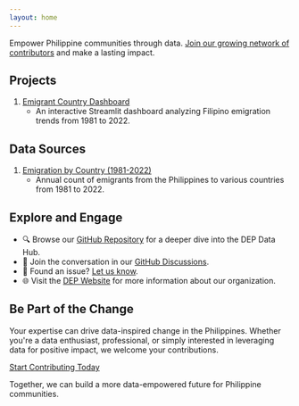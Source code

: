 ```yaml
---
layout: home
---
```


Empower Philippine communities through data. [Join our growing network of contributors](CONTRIBUTING.md) and make a lasting impact.

## Projects
1. [Emigrant Country Dashboard](projects/emigrant-country-dashboard.md)
   - An interactive Streamlit dashboard analyzing Filipino emigration trends from 1981 to 2022.

## Data Sources
1. [Emigration by Country (1981-2022)](data-sources/Emigration-by-country-1981-2022.md)
   - Annual count of emigrants from the Philippines to various countries from 1981 to 2022.

## Explore and Engage

- 🔍 Browse our [GitHub Repository](https://github.com/chrisformoso-ca/datahub) for a deeper dive into the DEP Data Hub.
- 💬 Join the conversation in our [GitHub Discussions](https://github.com/chrisformoso-ca/datahub/discussions).
- 🐛 Found an issue? [Let us know](https://github.com/chrisformoso-ca/datahub/issues).
- 🌐 Visit the [DEP Website](https://dataengineering.ph) for more information about our organization.

## Be Part of the Change

Your expertise can drive data-inspired change in the Philippines. Whether you're a data enthusiast, professional, or simply interested in leveraging data for positive impact, we welcome your contributions.

[Start Contributing Today](CONTRIBUTING.md)

Together, we can build a more data-empowered future for Philippine communities.
